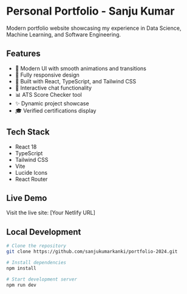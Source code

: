 # Personal Portfolio - Sanju Kumar

Modern portfolio website showcasing my experience in Data Science, Machine Learning, and Software Engineering.

## Features

- 🎨 Modern UI with smooth animations and transitions
- 📱 Fully responsive design
- 🚀 Built with React, TypeScript, and Tailwind CSS
- 💬 Interactive chat functionality
- 📊 ATS Score Checker tool
- ✨ Dynamic project showcase
- 🎓 Verified certifications display

## Tech Stack

- React 18
- TypeScript
- Tailwind CSS
- Vite
- Lucide Icons
- React Router

## Live Demo

Visit the live site: [Your Netlify URL]

## Local Development

```bash
# Clone the repository
git clone https://github.com/sanjukumarkanki/portfolio-2024.git

# Install dependencies
npm install

# Start development server
npm run dev
